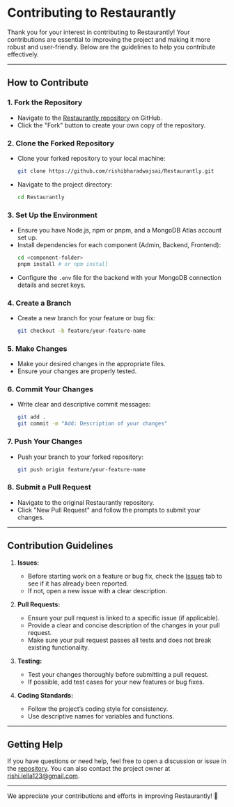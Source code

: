 # Contributing to Restaurantly

Thank you for your interest in contributing to Restaurantly! Your contributions are essential to improving the project and making it more robust and user-friendly. Below are the guidelines to help you contribute effectively.

---

## How to Contribute

### 1. Fork the Repository
- Navigate to the [Restaurantly repository](https://github.com/rishibharadwajsai/Restaurantly) on GitHub.
- Click the "Fork" button to create your own copy of the repository.

### 2. Clone the Forked Repository
- Clone your forked repository to your local machine:
  ```bash
  git clone https://github.com/rishibharadwajsai/Restaurantly.git
  ```
- Navigate to the project directory:
  ```bash
  cd Restaurantly
  ```

### 3. Set Up the Environment
- Ensure you have Node.js, npm or pnpm, and a MongoDB Atlas account set up.
- Install dependencies for each component (Admin, Backend, Frontend):
  ```bash
  cd <component-folder>
  pnpm install # or npm install
  ```
- Configure the `.env` file for the backend with your MongoDB connection details and secret keys.

### 4. Create a Branch
- Create a new branch for your feature or bug fix:
  ```bash
  git checkout -b feature/your-feature-name
  ```

### 5. Make Changes
- Make your desired changes in the appropriate files.
- Ensure your changes are properly tested.

### 6. Commit Your Changes
- Write clear and descriptive commit messages:
  ```bash
  git add .
  git commit -m "Add: Description of your changes"
  ```

### 7. Push Your Changes
- Push your branch to your forked repository:
  ```bash
  git push origin feature/your-feature-name
  ```

### 8. Submit a Pull Request
- Navigate to the original Restaurantly repository.
- Click "New Pull Request" and follow the prompts to submit your changes.

---

## Contribution Guidelines
1. **Issues:**
   - Before starting work on a feature or bug fix, check the [Issues](https://github.com/rishibharadwajsai/Restaurantly/issues) tab to see if it has already been reported.
   - If not, open a new issue with a clear description.

2. **Pull Requests:**
   - Ensure your pull request is linked to a specific issue (if applicable).
   - Provide a clear and concise description of the changes in your pull request.
   - Make sure your pull request passes all tests and does not break existing functionality.

3. **Testing:**
   - Test your changes thoroughly before submitting a pull request.
   - If possible, add test cases for your new features or bug fixes.

4. **Coding Standards:**
   - Follow the project’s coding style for consistency.
   - Use descriptive names for variables and functions.

---

## Getting Help
If you have questions or need help, feel free to open a discussion or issue in the [repository](https://github.com/rishibharadwajsai/Restaurantly/issues). You can also contact the project owner at [rishi.lella123@gmail.com](mailto:rishi.lella123@gmail.com).

---

We appreciate your contributions and efforts in improving Restaurantly! 🎉
